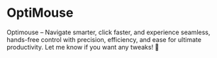 # OptiMouse
Optimouse – Navigate smarter, click faster, and experience seamless, hands-free control with precision, efficiency, and ease for ultimate productivity. Let me know if you want any tweaks! 🚀
